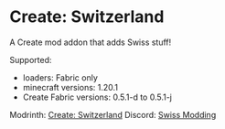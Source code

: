 # Create: Switzerland

A Create mod addon that adds Swiss stuff!

Supported:

- loaders: Fabric only
- minecraft versions: 1.20.1
- Create Fabric versions: 0.5.1-d to 0.5.1-j

Modrinth: [Create: Switzerland](https://modrinth.com/mod/create-switzerland)
Discord: [Swiss Modding](https://discord.gg/WQpkSqPBGt)
